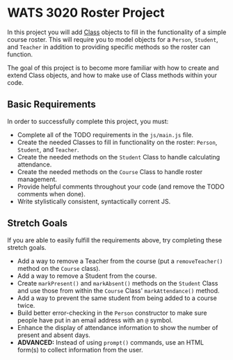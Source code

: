 # WATS 3020 Roster Project

In this project you will add [Class](https://developer.mozilla.org/en-US/docs/Web/JavaScript/Reference/Classes) objects to fill in the functionality of a
simple course roster. This will require you to model objects for a `Person`,
`Student`, and `Teacher` in addition to providing specific methods so the roster
can function.

The goal of this project is to become more familiar with how to create and
extend Class objects, and how to make use of Class methods within your code.

## Basic Requirements

In order to successfully complete this project, you must:

* Complete all of the TODO requirements in the `js/main.js` file.
* Create the needed Classes to fill in functionality on the roster: `Person`, `Student`, and `Teacher`.
* Create the needed methods on the `Student` Class to handle calculating attendance.
* Create the needed methods on the `Course` Class to handle roster management.
* Provide helpful comments throughout your code (and remove the TODO comments when done).
* Write stylistically consistent, syntactically corrent JS.

## Stretch Goals

If you are able to easily fulfill the requirements above, try completing these
stretch goals.

* Add a way to remove a Teacher from the course (put a `removeTeacher()` method on the `Course` class).
* Add a way to remove a Student from the course.
* Create `markPresent()` and `markAbsent()` methods on the `Student` Class and use those from within the `Course` Class' `markAttendance()` method.
* Add a way to prevent the same student from being added to a course twice. 
* Build better error-checking in the `Person` constructor to make sure people have put in an email address with an `@` symbol.
* Enhance the display of attendance information to show the number of present and absent days.
* **ADVANCED:** Instead of using `prompt()` commands, use an HTML form(s) to collect information from the user.
